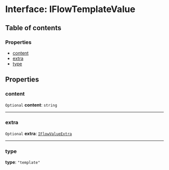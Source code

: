 # Interface: IFlowTemplateValue

## Table of contents

### Properties

* [content](/en/auto-docs/form-materials/interfaces/IFlowTemplateValue.md#content)
* [extra](/en/auto-docs/form-materials/interfaces/IFlowTemplateValue.md#extra)
* [type](/en/auto-docs/form-materials/interfaces/IFlowTemplateValue.md#type)

## Properties

### content

`Optional` **content**: `string`

***

### extra

`Optional` **extra**: [`IFlowValueExtra`](/en/auto-docs/form-materials/interfaces/IFlowValueExtra.md)

***

### type

**type**: `"template"`
